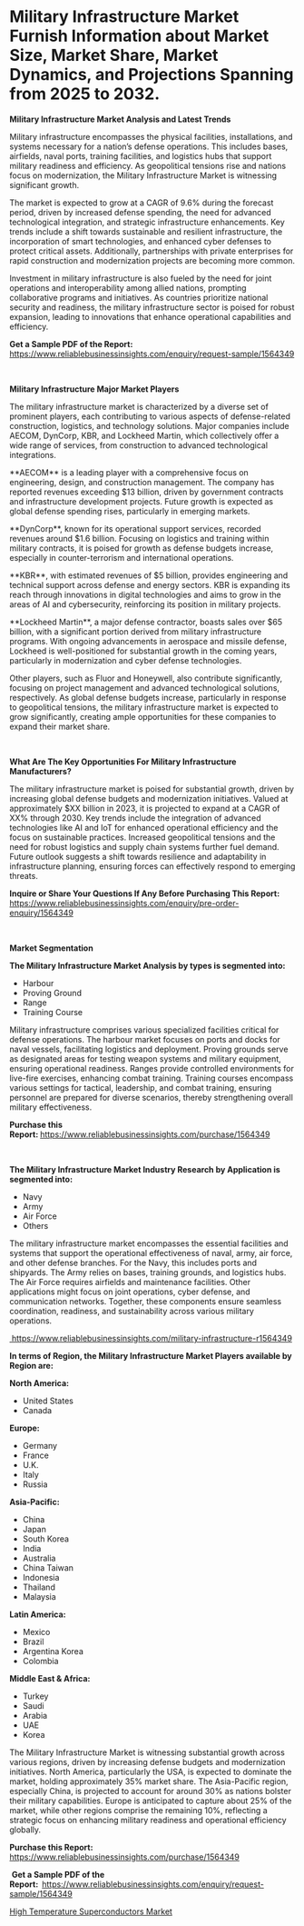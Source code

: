 <p><h1>Military Infrastructure Market Furnish Information about Market Size, Market Share, Market Dynamics, and Projections Spanning from 2025 to 2032.</h1></p><p><strong>Military Infrastructure Market Analysis and Latest Trends</strong></p>
<p><p>Military infrastructure encompasses the physical facilities, installations, and systems necessary for a nation’s defense operations. This includes bases, airfields, naval ports, training facilities, and logistics hubs that support military readiness and efficiency. As geopolitical tensions rise and nations focus on modernization, the Military Infrastructure Market is witnessing significant growth. </p><p>The market is expected to grow at a CAGR of 9.6% during the forecast period, driven by increased defense spending, the need for advanced technological integration, and strategic infrastructure enhancements. Key trends include a shift towards sustainable and resilient infrastructure, the incorporation of smart technologies, and enhanced cyber defenses to protect critical assets. Additionally, partnerships with private enterprises for rapid construction and modernization projects are becoming more common. </p><p>Investment in military infrastructure is also fueled by the need for joint operations and interoperability among allied nations, prompting collaborative programs and initiatives. As countries prioritize national security and readiness, the military infrastructure sector is poised for robust expansion, leading to innovations that enhance operational capabilities and efficiency.</p></p>
<p><strong>Get a Sample PDF of the Report:&nbsp;</strong> <a href="https://www.reliablebusinessinsights.com/enquiry/request-sample/1564349?utm_campaign=3256&utm_medium=2&utm_source=Github&utm_content=ia&utm_term=08042025&utm_id=military-infrastructure">https://www.reliablebusinessinsights.com/enquiry/request-sample/1564349</a></p>
<p>&nbsp;</p>
<p><strong>Military Infrastructure Major Market Players</strong></p>
<p><p>The military infrastructure market is characterized by a diverse set of prominent players, each contributing to various aspects of defense-related construction, logistics, and technology solutions. Major companies include AECOM, DynCorp, KBR, and Lockheed Martin, which collectively offer a wide range of services, from construction to advanced technological integrations.</p><p>**AECOM** is a leading player with a comprehensive focus on engineering, design, and construction management. The company has reported revenues exceeding $13 billion, driven by government contracts and infrastructure development projects. Future growth is expected as global defense spending rises, particularly in emerging markets.</p><p>**DynCorp**, known for its operational support services, recorded revenues around $1.6 billion. Focusing on logistics and training within military contracts, it is poised for growth as defense budgets increase, especially in counter-terrorism and international operations.</p><p>**KBR**, with estimated revenues of $5 billion, provides engineering and technical support across defense and energy sectors. KBR is expanding its reach through innovations in digital technologies and aims to grow in the areas of AI and cybersecurity, reinforcing its position in military projects.</p><p>**Lockheed Martin**, a major defense contractor, boasts sales over $65 billion, with a significant portion derived from military infrastructure programs. With ongoing advancements in aerospace and missile defense, Lockheed is well-positioned for substantial growth in the coming years, particularly in modernization and cyber defense technologies.</p><p>Other players, such as Fluor and Honeywell, also contribute significantly, focusing on project management and advanced technological solutions, respectively. As global defense budgets increase, particularly in response to geopolitical tensions, the military infrastructure market is expected to grow significantly, creating ample opportunities for these companies to expand their market share.</p></p>
<p>&nbsp;</p>
<p><strong>What Are The Key Opportunities For Military Infrastructure Manufacturers?</strong></p>
<p><p>The military infrastructure market is poised for substantial growth, driven by increasing global defense budgets and modernization initiatives. Valued at approximately $XX billion in 2023, it is projected to expand at a CAGR of XX% through 2030. Key trends include the integration of advanced technologies like AI and IoT for enhanced operational efficiency and the focus on sustainable practices. Increased geopolitical tensions and the need for robust logistics and supply chain systems further fuel demand. Future outlook suggests a shift towards resilience and adaptability in infrastructure planning, ensuring forces can effectively respond to emerging threats.</p></p>
<p><strong>Inquire or Share Your Questions If Any Before Purchasing This Report:</strong> <a href="https://www.reliablebusinessinsights.com/enquiry/pre-order-enquiry/1564349?utm_campaign=3256&utm_medium=2&utm_source=Github&utm_content=ia&utm_term=08042025&utm_id=military-infrastructure">https://www.reliablebusinessinsights.com/enquiry/pre-order-enquiry/1564349</a></p>
<p>&nbsp;</p>
<p><strong>Market Segmentation</strong></p>
<p><strong>The Military Infrastructure Market Analysis by types is segmented into:</strong></p>
<p><ul><li>Harbour</li><li>Proving Ground</li><li>Range</li><li>Training Course</li></ul></p>
<p><p>Military infrastructure comprises various specialized facilities critical for defense operations. The harbour market focuses on ports and docks for naval vessels, facilitating logistics and deployment. Proving grounds serve as designated areas for testing weapon systems and military equipment, ensuring operational readiness. Ranges provide controlled environments for live-fire exercises, enhancing combat training. Training courses encompass various settings for tactical, leadership, and combat training, ensuring personnel are prepared for diverse scenarios, thereby strengthening overall military effectiveness.</p></p>
<p><strong>Purchase this Report:&nbsp;</strong><a href="https://www.reliablebusinessinsights.com/purchase/1564349?utm_campaign=3256&utm_medium=2&utm_source=Github&utm_content=ia&utm_term=08042025&utm_id=military-infrastructure">https://www.reliablebusinessinsights.com/purchase/1564349</a></p>
<p>&nbsp;</p>
<p><strong>The Military Infrastructure Market Industry Research by Application is segmented into:</strong></p>
<p><ul><li>Navy</li><li>Army</li><li>Air Force</li><li>Others</li></ul></p>
<p><p>The military infrastructure market encompasses the essential facilities and systems that support the operational effectiveness of naval, army, air force, and other defense branches. For the Navy, this includes ports and shipyards. The Army relies on bases, training grounds, and logistics hubs. The Air Force requires airfields and maintenance facilities. Other applications might focus on joint operations, cyber defense, and communication networks. Together, these components ensure seamless coordination, readiness, and sustainability across various military operations.</p></p>
<p><a href="https://www.reliablebusinessinsights.com/military-infrastructure-r1564349?utm_campaign=3256&utm_medium=2&utm_source=Github&utm_content=ia&utm_term=08042025&utm_id=military-infrastructure">&nbsp;https://www.reliablebusinessinsights.com/military-infrastructure-r1564349</a></p>
<p><strong>In terms of Region, the Military Infrastructure Market Players available by Region are:</strong></p>
<p>
    <p> <strong> North America: </strong>
        <ul>
            <li>United States</li>
            <li>Canada</li>
        </ul>
        </p> 
    <p> <strong> Europe: </strong>
        <ul>
            <li>Germany</li>
            <li>France</li>
            <li>U.K.</li>
            <li>Italy</li>
            <li>Russia</li>
        </ul>
        </p> 
    <p> <strong> Asia-Pacific: </strong>
        <ul>
            <li>China</li>
            <li>Japan</li>
            <li>South Korea</li>
            <li>India</li>
            <li>Australia</li>
            <li>China Taiwan</li>
            <li>Indonesia</li>
            <li>Thailand</li>
            <li>Malaysia</li>
        </ul>
        </p> 
    <p> <strong> Latin America: </strong>
        <ul>
            <li>Mexico</li>
            <li>Brazil</li>
            <li>Argentina Korea</li>
            <li>Colombia</li>
        </ul>
        </p> 
    <p> <strong> Middle East & Africa: </strong>
        <ul>
            <li>Turkey</li>
            <li>Saudi</li>
            <li>Arabia</li>
            <li>UAE</li>
            <li>Korea</li>
        </ul>
    </p>
    </p>
<p><p>The Military Infrastructure Market is witnessing substantial growth across various regions, driven by increasing defense budgets and modernization initiatives. North America, particularly the USA, is expected to dominate the market, holding approximately 35% market share. The Asia-Pacific region, especially China, is projected to account for around 30% as nations bolster their military capabilities. Europe is anticipated to capture about 25% of the market, while other regions comprise the remaining 10%, reflecting a strategic focus on enhancing military readiness and operational efficiency globally.</p></p>
<p><strong>Purchase this Report: </strong><a href="https://www.reliablebusinessinsights.com/purchase/1564349?utm_campaign=3256&utm_medium=2&utm_source=Github&utm_content=ia&utm_term=08042025&utm_id=military-infrastructure">https://www.reliablebusinessinsights.com/purchase/1564349</a></p>
<p>&nbsp;<strong>Get a Sample PDF of the Report:&nbsp;&nbsp;</strong><a href="https://www.reliablebusinessinsights.com/enquiry/request-sample/1564349?utm_campaign=3256&utm_medium=2&utm_source=Github&utm_content=ia&utm_term=08042025&utm_id=military-infrastructure">https://www.reliablebusinessinsights.com/enquiry/request-sample/1564349</a></p>
<p><strong></strong></p>
<p><p><a href="https://github.com/muhjanaidu/Market-Research-Report-List-1/blob/main/high-temperature-superconductors-market.md?utm_campaign=3256&utm_medium=2&utm_source=Github&utm_content=ia&utm_term=08042025&utm_id=military-infrastructure">High Temperature Superconductors Market</a></p></p>